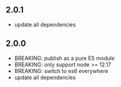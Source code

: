 ## 2.0.1
* update all dependencies

## 2.0.0
* BREAKING: publish as a pure ES module
* BREAKING: only support node >= 12.17
* BREAKING: switch to es6 everywhere
* update all dependencies

